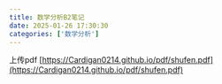 ```yaml
---
title: 数学分析B2笔记
date: 2025-01-26 17:30:30
categories: ['数学分析']
---
```

上传pdf
[https://Cardigan0214.github.io/pdf/shufen.pdf](https://Cardigan0214.github.io/pdf/shufen.pdf)